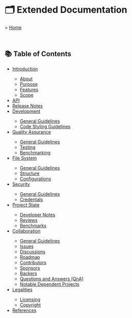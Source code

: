 
<h1>🗂️ Extended Documentation</h1>

<p>> <a href="../../../README.md">Home</a></p>

</br>



<h2>📚 Table of Contents</h2>
<ul>
  <li><a href="./introduction.md">Introduction</a></li>
  <ul>
    <li><a href="./introduction.md">About</a></li>
    <li><a href="./introduction.md">Purpose</a></li>
    <li><a href="./introduction.md">Features</a></li>
    <li><a href="./introduction.md">Scope</a></li>
  </ul>
  <li><a href="./api.md">API</a></li>
  <li><a href="./release-notes.md">Release Notes</a></li>
  <li><a href="./development.md">Development</a></li>
  <ul>
    <li><a href="./development.md">General Guidelines</a></li>     
    <li><a href="./development.md">Code Styling Guidelines</a></li>   
  </ul>
  <li><a href="./quality-assurance.md">Quality Assurance</a></li>
  <ul>
    <li><a href="./quality-assurance.md">General Guidelines</a></li>
    <li><a href="./quality-assurance.md">Testing</a></li>
    <li><a href="./quality-assurance.md">Benchmarking</a></li>
  </ul>
  <li><a href="./file-system.md">File System</a></li>
  <ul>
    <li><a href="./file-system.md">General Guidelines</a></li>
    <li><a href="./file-system.md">Structure</a></li>
    <li><a href="./file-system.md">Configurations</a></li>
  </ul>
  <li><a href="./security.md">Security</a></li>
  <ul>
    <li><a href="./security.md">General Guidelines</a></li>
    <li><a href="./security.md">Credentals</a></li>
  </ul>    
  <li><a href="./project-state.md">Project State</a></li>
  <ul>
    <li><a href="./project-state.md">Developer Notes</a></li>
    <li><a href="./project-state.md">Reviews</a></li>
    <li><a href="./project-state.md">Benchmarks</a></li>  
  </ul>
  <li><a href="./collaboration.md">Collaboration</a></li>
  <ul>
    <li><a href="./collaboration.md">General Guidelines</a></li>
    <li><a href="./collaboration.md">Issues</a></li>
    <li><a href="./collaboration.md">Discussions</a></li>
    <li><a href="./collaboration.md">Roadmap</a></li>
    <li><a href="./collaboration.md">Contributors</a></li>
    <li><a href="./collaboration.md">Sponsors</a></li>
    <li><a href="./collaboration.md">Backers</a></li>
    <li><a href="./collaboration.md">Questions and Answers (QnA)</a></li>
    <li><a href="./collaboration.md">Notable Dependent Projects</a></li>                
  </ul>
  <li><a href="./legalities.md">Legalities</a></li>
  <ul>
    <li><a href="./legalities.md">Licensing</a></li>
    <li><a href="./legalities.md">Copyright</a></li>  
  </ul>    
  <li><a href="./references.md">References</a></li>
</ul>
